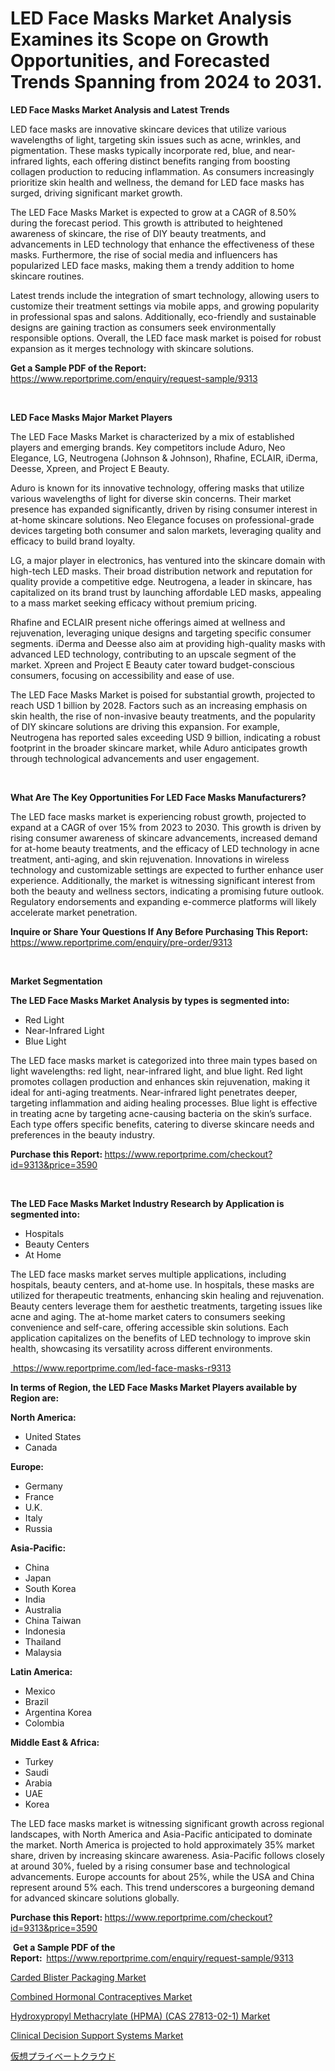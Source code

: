 <p><h1>LED Face Masks Market Analysis Examines its Scope on Growth Opportunities, and Forecasted Trends Spanning from 2024 to 2031.</h1></p><p><strong>LED Face Masks Market Analysis and Latest Trends</strong></p>
<p><p>LED face masks are innovative skincare devices that utilize various wavelengths of light, targeting skin issues such as acne, wrinkles, and pigmentation. These masks typically incorporate red, blue, and near-infrared lights, each offering distinct benefits ranging from boosting collagen production to reducing inflammation. As consumers increasingly prioritize skin health and wellness, the demand for LED face masks has surged, driving significant market growth.</p><p>The LED Face Masks Market is expected to grow at a CAGR of 8.50% during the forecast period. This growth is attributed to heightened awareness of skincare, the rise of DIY beauty treatments, and advancements in LED technology that enhance the effectiveness of these masks. Furthermore, the rise of social media and influencers has popularized LED face masks, making them a trendy addition to home skincare routines. </p><p>Latest trends include the integration of smart technology, allowing users to customize their treatment settings via mobile apps, and growing popularity in professional spas and salons. Additionally, eco-friendly and sustainable designs are gaining traction as consumers seek environmentally responsible options. Overall, the LED face mask market is poised for robust expansion as it merges technology with skincare solutions.</p></p>
<p><strong>Get a Sample PDF of the Report:&nbsp;</strong> <a href="https://www.reportprime.com/enquiry/request-sample/9313">https://www.reportprime.com/enquiry/request-sample/9313</a></p>
<p>&nbsp;</p>
<p><strong>LED Face Masks Major Market Players</strong></p>
<p><p>The LED Face Masks Market is characterized by a mix of established players and emerging brands. Key competitors include Aduro, Neo Elegance, LG, Neutrogena (Johnson & Johnson), Rhafine, ECLAIR, iDerma, Deesse, Xpreen, and Project E Beauty.</p><p>Aduro is known for its innovative technology, offering masks that utilize various wavelengths of light for diverse skin concerns. Their market presence has expanded significantly, driven by rising consumer interest in at-home skincare solutions. Neo Elegance focuses on professional-grade devices targeting both consumer and salon markets, leveraging quality and efficacy to build brand loyalty.</p><p>LG, a major player in electronics, has ventured into the skincare domain with high-tech LED masks. Their broad distribution network and reputation for quality provide a competitive edge. Neutrogena, a leader in skincare, has capitalized on its brand trust by launching affordable LED masks, appealing to a mass market seeking efficacy without premium pricing.</p><p>Rhafine and ECLAIR present niche offerings aimed at wellness and rejuvenation, leveraging unique designs and targeting specific consumer segments. iDerma and Deesse also aim at providing high-quality masks with advanced LED technology, contributing to an upscale segment of the market. Xpreen and Project E Beauty cater toward budget-conscious consumers, focusing on accessibility and ease of use.</p><p>The LED Face Masks Market is poised for substantial growth, projected to reach USD 1 billion by 2028. Factors such as an increasing emphasis on skin health, the rise of non-invasive beauty treatments, and the popularity of DIY skincare solutions are driving this expansion. For example, Neutrogena has reported sales exceeding USD 9 billion, indicating a robust footprint in the broader skincare market, while Aduro anticipates growth through technological advancements and user engagement.</p></p>
<p>&nbsp;</p>
<p><strong>What Are The Key Opportunities For LED Face Masks Manufacturers?</strong></p>
<p><p>The LED face masks market is experiencing robust growth, projected to expand at a CAGR of over 15% from 2023 to 2030. This growth is driven by rising consumer awareness of skincare advancements, increased demand for at-home beauty treatments, and the efficacy of LED technology in acne treatment, anti-aging, and skin rejuvenation. Innovations in wireless technology and customizable settings are expected to further enhance user experience. Additionally, the market is witnessing significant interest from both the beauty and wellness sectors, indicating a promising future outlook. Regulatory endorsements and expanding e-commerce platforms will likely accelerate market penetration.</p></p>
<p><strong>Inquire or Share Your Questions If Any Before Purchasing This Report:</strong> <a href="https://www.reportprime.com/enquiry/pre-order/9313">https://www.reportprime.com/enquiry/pre-order/9313</a></p>
<p>&nbsp;</p>
<p><strong>Market Segmentation</strong></p>
<p><strong>The LED Face Masks Market Analysis by types is segmented into:</strong></p>
<p><ul><li>Red Light</li><li>Near-Infrared Light</li><li>Blue Light</li></ul></p>
<p><p>The LED face masks market is categorized into three main types based on light wavelengths: red light, near-infrared light, and blue light. Red light promotes collagen production and enhances skin rejuvenation, making it ideal for anti-aging treatments. Near-infrared light penetrates deeper, targeting inflammation and aiding healing processes. Blue light is effective in treating acne by targeting acne-causing bacteria on the skin’s surface. Each type offers specific benefits, catering to diverse skincare needs and preferences in the beauty industry.</p></p>
<p><strong>Purchase this Report:&nbsp;</strong><a href="https://www.reportprime.com/checkout?id=9313&price=3590">https://www.reportprime.com/checkout?id=9313&price=3590</a></p>
<p>&nbsp;</p>
<p><strong>The LED Face Masks Market Industry Research by Application is segmented into:</strong></p>
<p><ul><li>Hospitals</li><li>Beauty Centers</li><li>At Home</li></ul></p>
<p><p>The LED face masks market serves multiple applications, including hospitals, beauty centers, and at-home use. In hospitals, these masks are utilized for therapeutic treatments, enhancing skin healing and rejuvenation. Beauty centers leverage them for aesthetic treatments, targeting issues like acne and aging. The at-home market caters to consumers seeking convenience and self-care, offering accessible skin solutions. Each application capitalizes on the benefits of LED technology to improve skin health, showcasing its versatility across different environments.</p></p>
<p><a href="https://www.reportprime.com/led-face-masks-r9313">&nbsp;https://www.reportprime.com/led-face-masks-r9313</a></p>
<p><strong>In terms of Region, the LED Face Masks Market Players available by Region are:</strong></p>
<p>
    <p> <strong> North America: </strong>
        <ul>
            <li>United States</li>
            <li>Canada</li>
        </ul>
        </p> 
    <p> <strong> Europe: </strong>
        <ul>
            <li>Germany</li>
            <li>France</li>
            <li>U.K.</li>
            <li>Italy</li>
            <li>Russia</li>
        </ul>
        </p> 
    <p> <strong> Asia-Pacific: </strong>
        <ul>
            <li>China</li>
            <li>Japan</li>
            <li>South Korea</li>
            <li>India</li>
            <li>Australia</li>
            <li>China Taiwan</li>
            <li>Indonesia</li>
            <li>Thailand</li>
            <li>Malaysia</li>
        </ul>
        </p> 
    <p> <strong> Latin America: </strong>
        <ul>
            <li>Mexico</li>
            <li>Brazil</li>
            <li>Argentina Korea</li>
            <li>Colombia</li>
        </ul>
        </p> 
    <p> <strong> Middle East & Africa: </strong>
        <ul>
            <li>Turkey</li>
            <li>Saudi</li>
            <li>Arabia</li>
            <li>UAE</li>
            <li>Korea</li>
        </ul>
    </p>
    </p>
<p><p>The LED face masks market is witnessing significant growth across regional landscapes, with North America and Asia-Pacific anticipated to dominate the market. North America is projected to hold approximately 35% market share, driven by increasing skincare awareness. Asia-Pacific follows closely at around 30%, fueled by a rising consumer base and technological advancements. Europe accounts for about 25%, while the USA and China represent around 5% each. This trend underscores a burgeoning demand for advanced skincare solutions globally.</p></p>
<p><strong>Purchase this Report: </strong><a href="https://www.reportprime.com/checkout?id=9313&price=3590">https://www.reportprime.com/checkout?id=9313&price=3590</a></p>
<p>&nbsp;<strong>Get a Sample PDF of the Report:&nbsp;&nbsp;</strong><a href="https://www.reportprime.com/enquiry/request-sample/9313">https://www.reportprime.com/enquiry/request-sample/9313</a></p>
<p><strong></strong></p>
<p><p><a href="https://issuu.com/reportprime-2/docs/carded-blister-packaging-market-siz_4f5a4271fac39e">Carded Blister Packaging Market</a></p><p><a href="https://medium.com/@henrykihn1922/this-report-on-combined-hormonal-contraceptives-market-is-a-comprehensive-analysis-of-market-6f02a8b26f53">Combined Hormonal Contraceptives Market</a></p><p><a href="https://issuu.com/reportprime-2/docs/hydroxypropyl-methacrylate-hpma-cas_83a750e528fdd3">Hydroxypropyl Methacrylate (HPMA) (CAS 27813-02-1) Market</a></p><p><a href="https://medium.com/@henrykihn1922/the-market-study-covers-the-clinical-decision-support-systems-market-across-various-segments-dcf67172aff8">Clinical Decision Support Systems Market</a></p><p><a href="https://github.com/mohamedbakry57/Market-Research-Report-List-6/blob/main/99364966016.md">仮想プライベートクラウド</a></p></p>